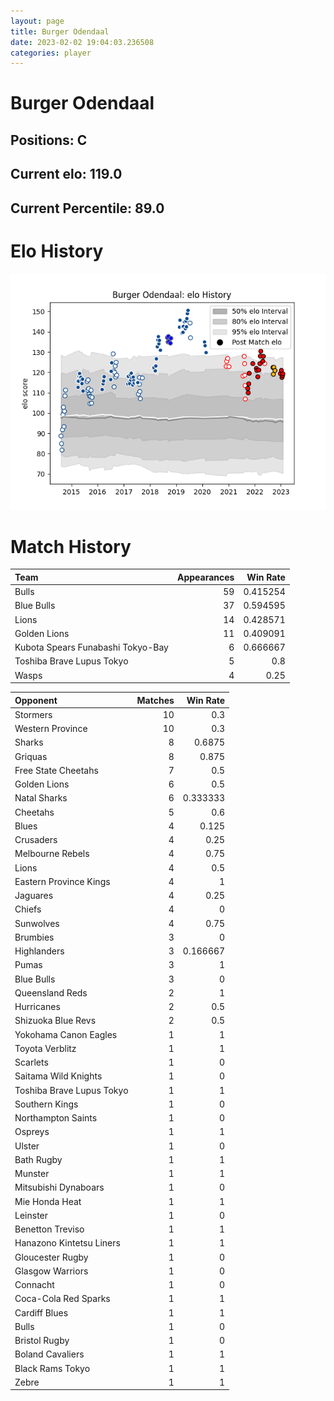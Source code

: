 ```yaml
---  
layout: page  
title: Burger Odendaal  
date: 2023-02-02 19:04:03.236508  
categories: player  
---
```

# Burger Odendaal

## Positions: C

## Current elo: 119.0

## Current Percentile: 89.0

# Elo History


![elo history](history_BurgerOdendaal.png)
# Match History


| Team                              |   Appearances |   Win Rate |
|:----------------------------------|--------------:|-----------:|
| Bulls                             |            59 |   0.415254 |
| Blue Bulls                        |            37 |   0.594595 |
| Lions                             |            14 |   0.428571 |
| Golden Lions                      |            11 |   0.409091 |
| Kubota Spears Funabashi Tokyo-Bay |             6 |   0.666667 |
| Toshiba Brave Lupus Tokyo         |             5 |   0.8      |
| Wasps                             |             4 |   0.25     |

| Opponent                  |   Matches |   Win Rate |
|:--------------------------|----------:|-----------:|
| Stormers                  |        10 |   0.3      |
| Western Province          |        10 |   0.3      |
| Sharks                    |         8 |   0.6875   |
| Griquas                   |         8 |   0.875    |
| Free State Cheetahs       |         7 |   0.5      |
| Golden Lions              |         6 |   0.5      |
| Natal Sharks              |         6 |   0.333333 |
| Cheetahs                  |         5 |   0.6      |
| Blues                     |         4 |   0.125    |
| Crusaders                 |         4 |   0.25     |
| Melbourne Rebels          |         4 |   0.75     |
| Lions                     |         4 |   0.5      |
| Eastern Province Kings    |         4 |   1        |
| Jaguares                  |         4 |   0.25     |
| Chiefs                    |         4 |   0        |
| Sunwolves                 |         4 |   0.75     |
| Brumbies                  |         3 |   0        |
| Highlanders               |         3 |   0.166667 |
| Pumas                     |         3 |   1        |
| Blue Bulls                |         3 |   0        |
| Queensland Reds           |         2 |   1        |
| Hurricanes                |         2 |   0.5      |
| Shizuoka Blue Revs        |         2 |   0.5      |
| Yokohama Canon Eagles     |         1 |   1        |
| Toyota Verblitz           |         1 |   1        |
| Scarlets                  |         1 |   0        |
| Saitama Wild Knights      |         1 |   0        |
| Toshiba Brave Lupus Tokyo |         1 |   1        |
| Southern Kings            |         1 |   0        |
| Northampton Saints        |         1 |   0        |
| Ospreys                   |         1 |   1        |
| Ulster                    |         1 |   0        |
| Bath Rugby                |         1 |   1        |
| Munster                   |         1 |   1        |
| Mitsubishi Dynaboars      |         1 |   0        |
| Mie Honda Heat            |         1 |   1        |
| Leinster                  |         1 |   0        |
| Benetton Treviso          |         1 |   1        |
| Hanazono Kintetsu Liners  |         1 |   1        |
| Gloucester Rugby          |         1 |   0        |
| Glasgow Warriors          |         1 |   0        |
| Connacht                  |         1 |   0        |
| Coca-Cola Red Sparks      |         1 |   1        |
| Cardiff Blues             |         1 |   1        |
| Bulls                     |         1 |   0        |
| Bristol Rugby             |         1 |   0        |
| Boland Cavaliers          |         1 |   1        |
| Black Rams Tokyo          |         1 |   1        |
| Zebre                     |         1 |   1        |